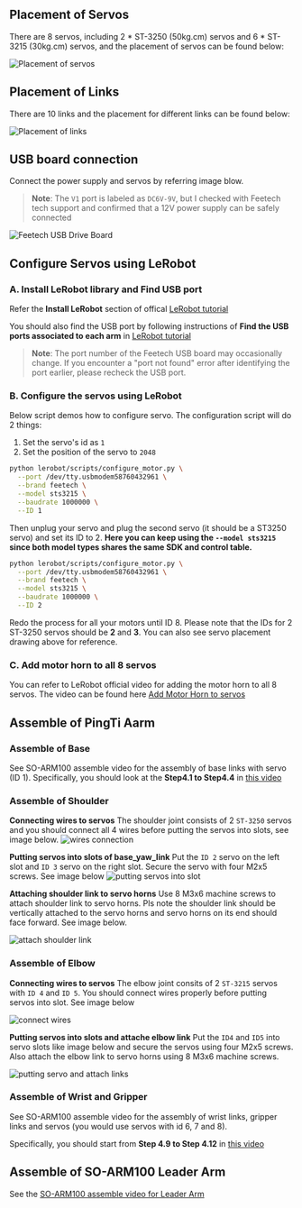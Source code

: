 ## Placement of Servos

There are 8 servos, including 2 * ST-3250 (50kg.cm) servos and 6 * ST-3215 (30kg.cm) servos, and the placement of servos can be found below:

![Placement of servos](../media/pingti_arm_servo_placement.jpg)

## Placement of Links

There are 10 links and the placement for different links can be found below:

![Placement of links](../media/pingti_arm_link_placement.jpg)

## USB board connection
Connect the power supply and servos by referring image blow.

> **Note**: The `V1` port is labeled as `DC6V-9V`, but I checked with Feetech tech support and confirmed that a 12V power supply can be safely connected

![Feetech USB Drive Board](../media/feetech_usb_drive_board.jpg)

## Configure Servos using LeRobot

### A. Install LeRobot library and Find USB port

Refer the **Install LeRobot** section of offical [LeRobot tutorial](https://github.com/huggingface/lerobot/blob/main/examples/10_use_so100.md#b-install-lerobot) 

You should also find the USB port by following instructions of **Find the USB ports associated to each arm** in [LeRobot tutorial](https://github.com/huggingface/lerobot/blob/main/examples/10_use_so100.md#1-find-the-usb-ports-associated-to-each-arm)

>**Note**: The port number of the Feetech USB board may occasionally change. If you encounter a "port not found" error after identifying the port earlier, please recheck the USB port.

### B. Configure the servos using LeRobot

Below script demos how to configure servo. The configuration script will do 2 things:
1. Set the servo's id as `1`
2. Set the position of the servo to `2048`

```bash
python lerobot/scripts/configure_motor.py \
  --port /dev/tty.usbmodem58760432961 \
  --brand feetech \
  --model sts3215 \
  --baudrate 1000000 \
  --ID 1
```

Then unplug your servo and plug the second servo (it should be a ST3250 servo) and set its ID to 2. **Here you can keep using the `--model sts3215` since both model types shares the same SDK and control table.**

```bash
python lerobot/scripts/configure_motor.py \
  --port /dev/tty.usbmodem58760432961 \
  --brand feetech \
  --model sts3215 \
  --baudrate 1000000 \
  --ID 2
```

Redo the process for all your motors until ID 8. Please note that the IDs for 2 ST-3250 servos should be **2** and **3**. You can also see servo placement drawing above for reference.

### C. Add motor horn to all 8 servos
You can refer to LeRobot official video for adding the motor horn to all 8 servos. The video can be found here [Add Motor Horn to servos](https://www.youtube.com/watch?v=FioA2oeFZ5I&list=PLo2EIpI_JMQu5zrDHe4NchRyumF2ynaUN&index=8&t=570s) 

## Assemble of PingTi Aarm

### Assemble of Base
See SO-ARM100 assemble video for the assembly of base links with servo (ID 1). Specifically, you should look at the **Step4.1 to Step4.4** in [this video](https://www.youtube.com/watch?v=FioA2oeFZ5I&list=PLo2EIpI_JMQu5zrDHe4NchRyumF2ynaUN&index=9&t=610s)

### Assemble of Shoulder
**Connecting wires to servos** The shoulder joint consists of 2 `ST-3250` servos and you should connect all 4 wires before putting the servos into slots, see image below. 
![wires connection](../media/shoulder_assemble_connecting_servos_wires.jpg)

**Putting servos into slots of base_yaw_link** Put the `ID 2` servo on the left slot and `ID 3` servo on the right slot. Secure the servo with four M2x5 screws. See image below
![putting servos into slot](../media/shoulder_assemble_putting_servo_into_slot.jpg)


**Attaching shoulder link to servo horns** Use 8 M3x6 machine screws to attach shoulder link to servo horns. Pls note the shoulder link should be vertically attached to the servo horns and servo horns on its end should face forward. See image below.

![attach shoulder link](../media/shoulder_assemble_attache_shoulder_link.jpg)


### Assemble of Elbow
**Connecting wires to servos** The elbow joint consits of 2 `ST-3215` servos with `ID 4` and `ID 5`. You should connect wires properly before putting servos into slot. See image below

![connect wires](../media/elbow_assemble_connect_wire.jpg)

**Putting servos into slots and attache elbow link** Put the `ID4` and `ID5` into servo slots like image below and secure the servos using four M2x5 screws. Also attach the elbow link to servo horns using 8 M3x6 machine screws. 

![putting servo and attach links](../media/elbow_assemble_putting_servo_slot_and_attach_link.jpg)



### Assemble of Wrist and Gripper
See SO-ARM100 assemble video for the assembly of wrist links, gripper links and servos (you would use servos with id 6, 7 and 8). 

Specifically, you should start from **Step 4.9 to Step 4.12** in [this video](https://www.youtube.com/watch?v=FioA2oeFZ5I&list=PLo2EIpI_JMQu5zrDHe4NchRyumF2ynaUN&index=11&t=669s)

## Assemble of SO-ARM100 Leader Arm
See the [SO-ARM100 assemble video for Leader Arm](https://www.youtube.com/watch?v=FioA2oeFZ5I&list=PLo2EIpI_JMQu5zrDHe4NchRyumF2ynaUN&index=12&t=707s)

